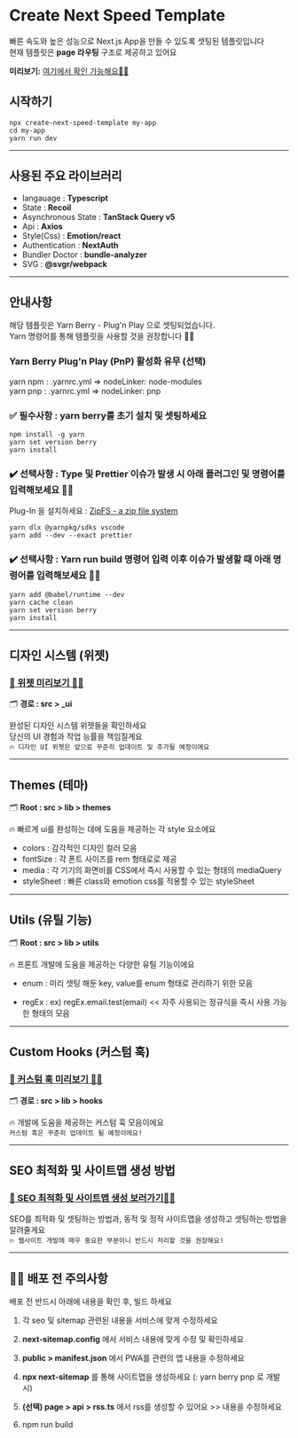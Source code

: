 # Create Next Speed Template

빠른 속도와 높은 성능으로 Next.js App을 만들 수 있도록 셋팅된 템플릿입니다<br/>
현재 템플릿은 **page 라우팅** 구조로 제공하고 있어요<br/>

**미리보기:**
[여기에서 확인 가능해요☝🏻](https://next-typescript-tamplate.vercel.app)

## 시작하기

    npx create-next-speed-template my-app
    cd my-app
    yarn run dev

---

## 사용된 주요 라이브러리

- langauage : **Typescript**
- State : **Recoil**
- Asynchronous State : **TanStack Query v5**
- Api : **Axios**
- Style(Css) : **Emotion/react**
- Authentication : **NextAuth**
- Bundler Doctor : **bundle-analyzer**
- SVG : **@svgr/webpack**

---

## 안내사항

해당 템플릿은 Yarn Berry - Plug'n Play 으로 셋팅되었습니다. <br/>Yarn 명령어를 통해 템플릿을 사용할 것을 권장합니다 🙏🏻
<br/>

### Yarn Berry Plug'n Play (PnP) 활성화 유무 (선택)

yarn npm : .yarnrc.yml => nodeLinker: node-modules<br/>
yarn pnp : .yarnrc.yml => nodeLinker: pnp

### ✅ 필수사항 : yarn berry를 초기 설치 및 셋팅하세요

    npm install -g yarn
    yarn set version berry
    yarn install

### ✔️ 선택사항 : Type 및 Prettier 이슈가 발생 시 아래 플러그인 및 명령어를 입력해보세요 🙏🏻

Plug-In 을 설치하세요 : [ZipFS - a zip file system](https://marketplace.visualstudio.com/items?itemName=arcanis.vscode-zipfs)

    yarn dlx @yarnpkg/sdks vscode
    yarn add --dev --exact prettier

### ✔️ 선택사항 : Yarn run build 명령어 입력 이후 이슈가 발생할 때 아래 명령어를 입력해보세요 🙏🏻

    yarn add @babel/runtime --dev
    yarn cache clean
    yarn set version berry
    yarn install

---

## 디자인 시스템 (위젯)

### [🔎 위젯 미리보기 ☝🏻](https://github.com/deep-hwan/next.js-speed-template/tree/main/document/ko/ui/README.md)

🗂️ **경로 : src > \_ui**

완성된 디자인 시스템 위젯들을 확인하세요<br/>
당신의 UI 경험과 작업 능률을 책임질게요<br/>
`🔥 디자인 UI 위젯은 앞으로 꾸준히 업데이트 및 추가될 예정이에요`

---

## Themes (테마)

🗂️ **Root : src > lib > themes**

🔥 빠르게 ui를 완성하는 데에 도움을 제공하는 각 style 요소에요

- colors : 감각적인 디자인 컬러 모음
- fontSize : 각 폰트 사이즈를 rem 형태로로 제공
- media : 각 기기의 화면비를 CSS에서 즉시 사용할 수 있는 형태의 mediaQuery
- styleSheet : 빠른 class와 emotion css를 적용할 수 있는 styleSheet

---

## Utils (유틸 기능)

🗂️ **Root : src > lib > utils**

🔥 프론트 개발에 도움을 제공하는 다양한 유틸 기능이에요

- enum : 미리 셋팅 해둔 key, value를 enum 형태로 관리하기 위한 모음

- regEx : ex) regEx.email.test(email) << 자주 사용되는 정규식을 즉시 사용 가능한 형태의 모음

---

## Custom Hooks (커스텀 훅)

### [🔎 커스텀 훅 미리보기 ☝🏻](https://github.com/deep-hwan/next.js-speed-template/tree/main/document/ko/hooks/README.md)

🗂️ **경로 : src > lib > hooks**

🔥 개발에 도움을 제공하는 커스텀 훅 모음이에요<br/>
`커스텀 훅은 꾸준히 업데이트 될 예정이에요!`

---

## SEO 최적화 및 사이트맵 생성 방법

### [🔎 SEO 최적화 및 사이트맵 생성 보러가기☝🏻](https://github.com/deep-hwan/next.js-speed-template/tree/main/document/ko/sitemap/README.md)

SEO를 최적화 및 셋팅하는 방법과, 동적 및 정적 사이트맵을 생성하고 셋팅하는 방법을 알려줄게요<br/>
`🔥 웹사이트 개발에 매우 중요한 부분이니 반드시 처리할 것을 권장해요!`

---

## 🙏🏻 배포 전 주의사항

배포 전 반드시 아래에 내용을 확인 후, 빌드 하세요

1. 각 seo 및 sitemap 관련된 내용을 서비스에 맞게 수정하세요

2. **next-sitemap.config** 에서 서비스 내용에 맞게 수정 및 확인하세요

3. **public > manifest.json** 에서 PWA를 관련의 앱 내용을 수정하세요

4. **npx next-sitemap** 를 통해 사이트맵을 생성하세요 (: yarn berry pnp 로 개발 시)

5. **(선택) page > api > rss.ts** 에서 rss를 생성할 수 있어요 >> 내용을 수정하세요

6. npm run build
